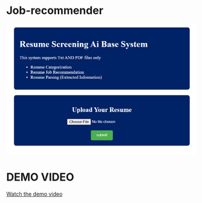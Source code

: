 # Job-recommender
![Screenshot](screenshot.png)

# DEMO VIDEO
[Watch the demo video](https://drive.google.com/file/d/1OP2uMNcgqMW_sQ3855eU-b4wqnQm5zj4/view?usp=drive_link)
